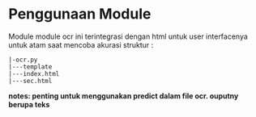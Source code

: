 # Penggunaan Module

Module module ocr ini terintegrasi dengan html untuk user interfacenya untuk atam saat mencoba akurasi 
struktur :
```
|-ocr.py 
|---template
|---index.html
|---sec.html
```

**notes: penting untuk menggunakan predict dalam file ocr. ouputny berupa teks**
